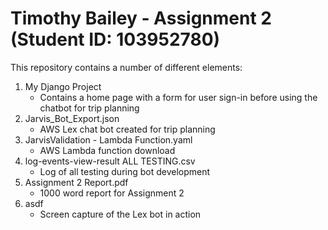 # Timothy Bailey - Assignment 2 (Student ID: 103952780)

This repository contains a number of different elements:

  1. My Django Project
      - Contains a home page with a form for user sign-in before using the chatbot for trip planning
  2. Jarvis_Bot_Export.json
      - AWS Lex chat bot created for trip planning
  3. JarvisValidation - Lambda Function.yaml
      - AWS Lambda function download
  4. log-events-view-result ALL TESTING.csv
      - Log of all testing during bot development
  5. Assignment 2 Report.pdf
      - 1000 word report for Assignment 2
  6. asdf
      - Screen capture of the Lex bot in action
